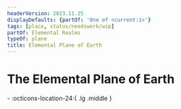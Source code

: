 ```yaml
---
headerVersion: 2023.11.25
displayDefaults: {partOf: 'One of <current:1>'}
tags: [place, status/needswork/wip]
partOf: Elemental Realms
typeOf: plane
title: Elemental Plane of Earth
---
```

# The Elemental Plane of Earth
<div class="grid cards ext-narrow-margin ext-one-column" markdown>
-    :octicons-location-24:{ .lg .middle }   
</div>

